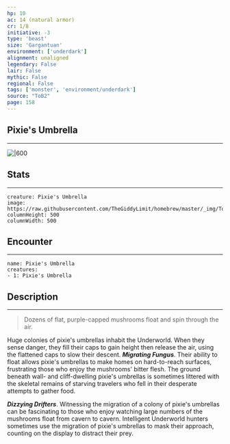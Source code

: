 ```yaml
---
hp: 10
ac: 14 (natural armor)
cr: 1/8
initiative: -3
type: 'beast'    
size: 'Gargantuan'
environment: ['underdark']
alignment: unaligned
legendary: False
lair: False
mythic: False
regional: False
tags: ['monster', 'environment/underdark']
source: "ToB2"
page: 158
---
```


## Pixie's Umbrella
---

![|600](https://raw.githubusercontent.com/TheGiddyLimit/homebrew/master/_img/ToB2/creature/Pixie's%20Umbrella.webp)

## Stats
---

```statblock
creature: Pixie's Umbrella
image: https://raw.githubusercontent.com/TheGiddyLimit/homebrew/master/_img/ToB2/creature/token/Pixie's%20Umbrella%20%28Token%29.png
columnHeight: 500
columnWidth: 500
```

## Encounter
---

```encounter-table
name: Pixie's Umbrella
creatures:
- 1: Pixie's Umbrella
```

## Description
---
>Dozens of flat, purple-capped mushrooms float and spin through the air.

Huge colonies of pixie's umbrellas inhabit the Underworld. When they sense danger, they fill their caps to gain height then release the air, using the flattened caps to slow their descent.
**_Migrating Fungus_**. Their ability to float allows pixie's umbrellas to make homes on hard-to-reach surfaces, frustrating those who enjoy the mushrooms' bitter flesh. The ground beneath wall- and cliff-dwelling pixie's umbrellas is sometimes littered with the skeletal remains of starving travelers who fell in their desperate attempts to gather food.

**_Dizzying Drifters_**. Witnessing the migration of a colony of pixie's umbrellas can be fascinating to those who enjoy watching large numbers of the mushrooms float from cavern to cavern. Intelligent Underworld hunters sometimes use the migration of pixie's umbrellas to mask their approach, counting on the display to distract their prey.






